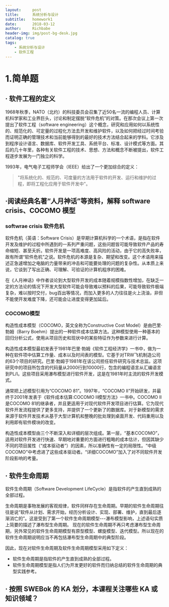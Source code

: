 ```yaml
---
layout:     post
title:      系统分析与设计
subtitle:   homework1
date:       2018-03-12
author:     Richbabe
header-img: img/post-bg-desk.jpg
catalog: true
tags:
    - 系统分析与设计
    - 软件工程
---
```

# 1.简单题

## · 软件工程的定义
1968年秋季，NATO（北约）的科技委员会召集了近50名一流的编程人员、计算机科学家和工业界巨头，讨论和制定摆脱“软件危机”的对策。在那次会议上第一次提出了软件工程（software engineering）这个概念，研究和应用如何以系统性的、规范化的、可定量的过程化方法去开发和维护软件，以及如何把经过时间考验而证明正确的管理技术和当前能够得到的最好的技术方法结合起来的学科。它涉及到程序设计语言、数据库、软件开发工具、系统平台、标准、设计模式等方面。其后的几十年里，各种有关软件工程的技术、思想、方法和概念不断被提出，软件工程逐步发展为一门独立的科学。

1993年，电气电子工程师学会（IEEE）给出了一个更加综合的定义：
> "将系统化的、规范的、可度量的方法用于软件的开发、运行和维护的过程，即将工程化应用于软件开发中"。

## ·阅读经典名著“人月神话”等资料，解释 software crisis、COCOMO 模型

###  **softwrae crisis 软件危机**
软件危机（英语：Software Crisis）是早期计算机科学的一个术语，是指在软件开发及维护的过程中所遇到的一系列严重问题，这些问题皆可能导致软件产品的寿命缩短、甚至夭折。软件开发是一项高难度、高风险的活动，由于它的高失败率，故有所谓“软件危机”之说。软件危机的本源是复杂、期望和改变。这个术语用来描述正急遽增加之电脑的力量带来的冲击和可能要处理的问题的复杂性。从本质上来说，它谈到了写出正确、可理解、可验证的计算机程序的困难。

在《人月神话》中作者谈论到大型软件开发的成本随着规模指数性增加，在缺乏一定的方法论的情况下开发大型软件可能会导致难以预料的后果，可能导致软件极端复杂，难以按时交付，bug百出等情况，而加入更多的人力往往是火上浇油，非但不能使开发难度下降，还可能会让进度变得更加延后。

###  **COCOMO模型**
构造性成本模型（COCOMO，英文全称为Constructive Cost Model）是由巴里·勃姆（Barry Boehm）提出的一种软件成本估算方法。这种模型使用一种基本的回归分析公式，使用从项目历史和现状中的某些特征作为参数来进行计算。

构造性成本模型最初发表于1981年巴里·勃姆《软件工程经济学》一书中，做为一种在软件项中估算工作量、成本以及时间表的模型。它基于对TRW飞机制造公司的63个项目的研究。巴里·勃姆于1981年在该公司担任软件研究与技术总监。这项研究中的项目所包含的代码量从2000行到10000行，包含的编程语言从汇编语言到PL/I。这些项目采用瀑布模型进行软件开发，这是在1981年时主流的软件开发模式。

通常把上述模型引用为“COCOMO 81”。1997年，“COCOMO II”开始研发，并最终于2001年发表于《软件成本估算:COCOMO Ⅱ模型方法》一书中。COCOMO II是COCOMO 81的继承者，并且更适用于对现代软件开发项目进行估算。它为现代软件开发流程提供了更多支持，并提供了一个更新了的数据库。对于新模型的需求来源于软件开发技术从基于大型计算机和整晚的批处理到桌面开发、代码重用以及利用即有软件模块的改变。

构造性成本模型由三个不断深入和详细的层次组成。第一层，“基本COCOMO”，适用对软件开发进行快速、早期地对重要的方面进行粗略的成本估计，但因其缺少不同的项目属性（“成本驱动者”）的因素，所以准确性有一定的局限性。“中级COCOMO”中考虑进了这些成本驱动者。“详细COCOMO”加入了对不同软件开发阶段影响的考量。

## · 软件生命周期
软件生命周期（Software Development LifeCycle）是指软件的产生直到成熟的全部过程。

生命周期是事物发展的客观规律，软件同样存在生命周期。早期的软件生命周期往往是说“软件从计划、需求开始，经历分析设计、实现、部署、维护，直到最后逐渐消亡的”。这是受到了第一个软件生命周期模型---瀑布模型影响，上述语句实质上简要的描述了瀑布型生命周期。 现在的软件生命周期不再只考虑瀑布型生命周期，另外常见的软件生命周期模型有原型模型、螺旋模型、迭代模型。所以现在的软件生命周期说明应当不再包括瀑布型生命周期中的典型阶段。

因此，现在对软件生命周期及软件生命周期模型采用如下定义：
- 软件生命周期是指软件的产生直到成熟的全部过程。
- 软件生命周期模型是指人们为开发更好的软件而归纳总结的软件生命周期的典型实践参考。

## · 按照 SWEBok 的 KA 划分，本课程关注哪些 KA 或 知识领域？




